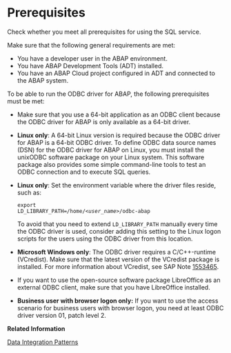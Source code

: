 <!-- loiod71ed17fe0294eceb5e5327585cdfac1 -->

# Prerequisites

Check whether you meet all prerequisites for using the SQL service.



Make sure that the following general requirements are met:

-   You have a developer user in the ABAP environment.
-   You have ABAP Development Tools \(ADT\) installed.
-   You have an ABAP Cloud project configured in ADT and connected to the ABAP system.

To be able to run the ODBC driver for ABAP, the following prerequisites must be met:

-   Make sure that you use a 64-bit application as an ODBC client because the ODBC driver for ABAP is only available as a 64-bit driver.
-   **Linux only**: A 64-bit Linux version is required because the ODBC driver for ABAP is a 64-bit ODBC driver. To define ODBC data source names \(DSN\) for the ODBC driver for ABAP on Linux, you must install the unixODBC software package on your Linux system. This software package also provides some simple command-line tools to test an ODBC connection and to execute SQL queries.
-   **Linux only**: Set the environment variable where the driver files reside, such as:

    <code>export LD_LIBRARY_PATH=/home/<i class="varname">&lt;user_name&gt;</i>/odbc-abap</code>

    To avoid that you need to extend `LD_LIBRARY_PATH` manually every time the ODBC driver is used, consider adding this setting to the Linux logon scripts for the users using the ODBC driver from this location.

-   **Microsoft Windows only**: The ODBC driver requires a C/C++-runtime \(VCredist\). Make sure that the latest version of the VCredist package is installed. For more information about VCredist, see SAP Note [1553465](https://me.sap.com/notes/1553465).
-   If you want to use the open-source software package LibreOffice as an external ODBC client, make sure that you have LibreOffice installed.
-   **Business user with browser logon only:** If you want to use the access scenario for business users with browser logon, you need at least ODBC driver version 01, patch level 2.

**Related Information**  


[Data Integration Patterns](data-integration-patterns-96368bd.md "When you set up access to ABAP-managed data using SQL services, you can set up privileged or business user-based data access. As consumption scenarios, there's data federation and replication.")

